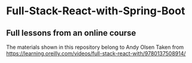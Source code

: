 # Full-Stack-React-with-Spring-Boot
## Full lessons from an online course
The materials shown in this repository belong to Andy Olsen
Taken from https://learning.oreilly.com/videos/full-stack-react-with/9780137508914/
